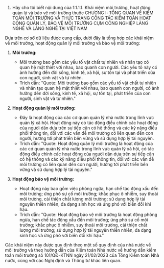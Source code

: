 01. Hãy cho tôi biết nội dung của 1.1.1.1. Khái niệm môi trường, hoạt động quản lý và bảo vệ môi trường thuộc CHƯƠNG I: TỔNG QUAN VỀ KIỂM TOÁN MÔI TRƯỜNG VÀ THỰC TRẠNG CÔNG TÁC KIỂM TOÁN HOẠT ĐỘNG QUẢN LÝ, BẢO VỆ MÔI TRƯỜNG CỤM CÔNG NGHIỆP LÀNG NGHỀ VÀ LÀNG NGHỀ TẠI VIỆT NAM

Dựa trên cơ sở dữ liệu được cung cấp, dưới đây là tổng hợp các khái niệm về môi trường, hoạt động quản lý môi trường và bảo vệ môi trường:

1.  **Môi trường:**
    *   Môi trường bao gồm các yếu tố vật chất tự nhiên và nhân tạo có quan hệ mật thiết với nhau, bao quanh con người. Các yếu tố này có ảnh hưởng đến đời sống, kinh tế, xã hội, sự tồn tại và phát triển của con người, sinh vật và tự nhiên.
    *   Trích dẫn: "Quote: Môi trường bao gồm các yếu tố vật chất tự nhiên và nhân tạo quan hệ mật thiết với nhau, bao quanh con người, có ảnh hưởng đến đời sống, kinh tế, xã hội, sự tồn tại, phát triển của con người, sinh vật và tự nhiên."

2.  **Hoạt động quản lý môi trường:**
    *   Đây là hoạt động của các cơ quan quản lý nhà nước trong lĩnh vực quản lý xã hội. Hoạt động này có tác động điều chỉnh các hoạt động của người dân dựa trên sự tiếp cận có hệ thống và các kỹ năng điều phối thông tin, đối với các vấn đề môi trường có liên quan đến con người, hướng tới phát triển bền vững và sử dụng hợp lý tài nguyên.
    *   Trích dẫn: "Quote: Hoạt động quản lý môi trường là hoạt động của các cơ quan quản lý nhà nước trong lĩnh vực quản lý xã hội, có tác động điều chỉnh các hoạt động của người dân dựa trên sự tiếp cận có hệ thống và các kỹ năng điều phối thông tin, đối với các vấn đề môi trường có liên quan đến con người, hướng tới phát triển bền vững và sử dụng hợp lý tài nguyên."

3.  **Hoạt động bảo vệ môi trường:**
    *   Hoạt động này bao gồm việc phòng ngừa, hạn chế tác động xấu đến môi trường; ứng phó sự cố môi trường; khắc phục ô nhiễm, suy thoái môi trường, cải thiện chất lượng môi trường; sử dụng hợp lý tài nguyên thiên nhiên, đa dạng sinh học và ứng phó với biến đổi khí hậu.
    *   Trích dẫn: "Quote: Hoạt động bảo vệ môi trường là hoạt động phòng ngừa, hạn chế tác động xấu đến môi trường; ứng phó sự cố môi trường; khắc phục ô nhiễm, suy thoái môi trường, cải thiện chất lượng môi trường; sử dụng hợp lý tài nguyên thiên nhiên, đa dạng sinh học và ứng phó với biến đổi khí hậu."

Các khái niệm này được quy định theo một số quy định của nhà nước về môi trường và theo hướng dẫn của Kiểm toán Nhà nước về hướng dẫn kiểm toán môi trường số 101/QĐ-KTNN ngày 21/02/2023 của Tổng Kiểm toán Nhà nước, cùng với các Nghị định và Thông tư khác liên quan.